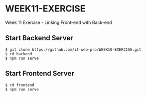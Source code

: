 # WEEK11-EXERCISE
Week 11 Exercise - Linking Front-end with Back-end

## Start Backend Server
```
$ git clone https://github.com/it-web-pro/WEEK10-EXERCISE.git
$ cd backend
$ npm run serve
```

## Start Frontend Server
```
$ cd frontend
$ npm run serve
```
